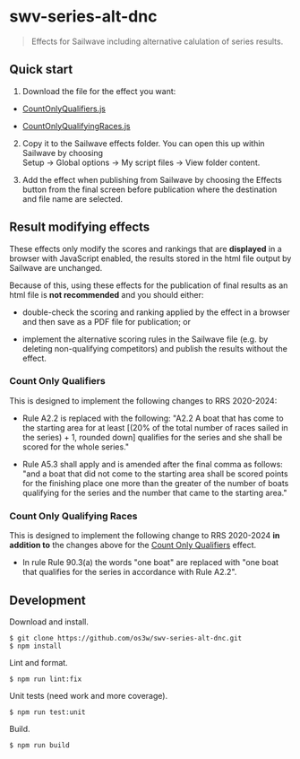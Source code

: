 # swv-series-alt-dnc

> Effects for Sailwave including alternative calulation of series results.

## Quick start

1. Download the file for the effect you want:

- [CountOnlyQualifiers.js](https://raw.githubusercontent.com/os3w/swv-series-alt-dnc/main/dist/CountOnlyQualifiers.js)

- [CountOnlyQualifyingRaces.js](https://raw.githubusercontent.com/os3w/swv-series-alt-dnc/main/dist/CountOnlyQualifyingRaces.js)

2. Copy it to the Sailwave effects folder. You can open this up within Sailwave
   by choosing \
   Setup → Global options → My script files → View folder content.

3. Add the effect when publishing from Sailwave by choosing the Effects button
   from the final screen before publication where the destination and file name
   are selected.

## Result modifying effects

These effects only modify the scores and rankings that are **displayed** in a
browser with JavaScript enabled, the results stored in the html file output by
Sailwave are unchanged.

Because of this, using these effects for the publication of final results as an
html file is **not recommended** and you should either:

- double-check the scoring and ranking applied by the effect in a browser and
  then save as a PDF file for publication; or

- implement the alternative scoring rules in the Sailwave file (e.g. by deleting
  non-qualifying competitors) and publish the results without the effect.

### Count Only Qualifiers

This is designed to implement the following changes to RRS 2020-2024:

- Rule A2.2 is replaced with the following: "A2.2 A boat that has come to the
  starting area for at least [(20% of the total number of races sailed in the
  series) + 1, rounded down] qualifies for the series and she shall be scored
  for the whole series."

- Rule A5.3 shall apply and is amended after the final comma as follows: "and a
  boat that did not come to the starting area shall be scored points for the
  finishing place one more than the greater of the number of boats qualifying
  for the series and the number that came to the starting area."

### Count Only Qualifying Races

This is designed to implement the following change to RRS 2020-2024 **in
addition to** the changes above for the
[Count Only Qualifiers](#count-only-qualifiers) effect.

- In rule Rule 90.3(a) the words "one boat" are replaced with "one boat that
  qualifies for the series in accordance with Rule A2.2".

## Development

Download and install.

```console
$ git clone https://github.com/os3w/swv-series-alt-dnc.git
$ npm install
```

Lint and format.

```console
$ npm run lint:fix
```

Unit tests (need work and more coverage).

```console
$ npm run test:unit
```

Build.

```console
$ npm run build
```
